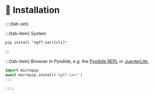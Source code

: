# 💾 Installation

::::{tab-set}

:::{tab-item} System

```shell
pip install "ngff-zarr[cli]"
```

:::

:::{tab-item} Browser In Pyodide, e.g. the
[Pyodide REPL](https://pyodide.org/en/stable/console.html) or
[JupyterLite](https://jupyterlite.readthedocs.io/en/latest/try/lab),

```python
import micropip
await micropip.install('ngff-zarr')
:::

::::
```
